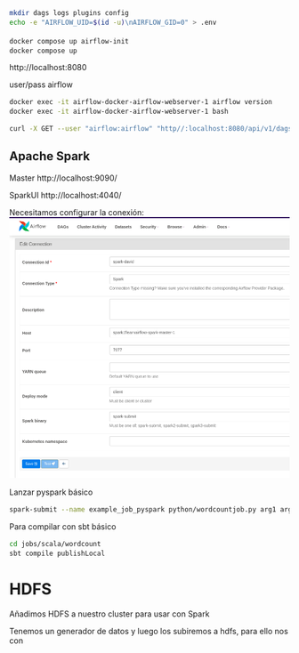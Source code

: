 
```sh
mkdir dags logs plugins config
echo -e "AIRFLOW_UID=$(id -u)\nAIRFLOW_GID=0" > .env

docker compose up airflow-init
docker compose up
```

http://localhost:8080

user/pass airflow

```sh
docker exec -it airflow-docker-airflow-webserver-1 airflow version
docker exec -it airflow-docker-airflow-webserver-1 bash
```

```sh
curl -X GET --user "airflow:airflow" "http//:localhost:8080/api/v1/dags"
```

## Apache Spark

Master http://localhost:9090/

SparkUI http://localhost:4040/

Necesitamos configurar la conexión:
![Conection](./img-doc/image000-conection-id.png)

Lanzar pyspark básico

```sh
spark-submit --name example_job_pyspark python/wordcountjob.py arg1 arg2
```

Para compilar con sbt básico
```sh
cd jobs/scala/wordcount
sbt compile publishLocal
```

# HDFS

Añadimos HDFS a nuestro cluster para usar con Spark

Tenemos un generador de datos y luego los subiremos a hdfs, para ello nos con
